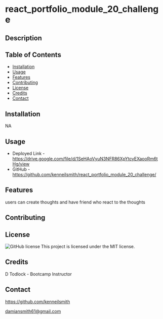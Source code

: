 # react_portfolio_module_20_challenge

## Description

 ## Table of Contents
  - [Installation](#installation)
  - [Usage](#usage)
  - [Features](#features)
  - [Contributing](#contributing) 
  - [License](#license)
  - [Credits](#credits) 
  - [Contact](#contact) 
  
  ## Installation  
  NA
  
  ## Usage
  - Deployed Link - https://drive.google.com/file/d/1SeHAoVyuN3NFR86XpYtcyEXaooRm6tHg/view
  - GitHub - https://github.com/kenneilsmith/react_portfolio_module_20_challenge/
  
  ## Features
  users can create thoughts and have friend who react to the thoughts
  
  ## Contributing

  ## License
  ![GitHub license](https://img.shields.io/badge/license-MIT-blue.svg) 
  This project is licensed under the MIT license. 
  
  ## Credits
  D Todlock - Bootcamp Instructor
  
  ## Contact
  https://github.com/kenneilsmith

  damiansmith61@gmail.com
